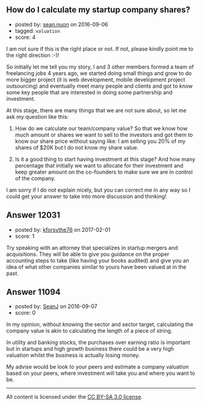## How do I calculate my startup company shares?

- posted by: [sean.nuon](https://stackexchange.com/users/3804024/sean-nuon) on 2016-09-06
- tagged: `valuation`
- score: 4

I am not sure if this is the right place or not. If not, please kindly point me to the right direction :-)!

So initially let me tell you my story, I and 3 other members formed a team of freelancing jobs 4 years ago, we started doing small things and grow to do more bigger project (it is web development, mobile development project outsourcing) and eventually meet many people and clients and got to know some key people that are interested in doing some partnership and investment.

At this stage, there are many things that we are not sure about, so let me ask my question like this:

1. How do we calculate our team/company value? So that we know how much amount or shares we want to sell to the investors and got them to know our share price without saying like: I am selling you 20% of my shares of $20K but I do not know my share value.

2. Is it a good thing to start having investment at this stage? And how many percentage that initially we want to allocate for their investment and keep greater amount on the co-founders to make sure we are in control of the company.

I am sorry if I do not explain nicely, but you can correct me in any way so I could get your answer to take into more discussion and thinking!


## Answer 12031

- posted by: [kforsythe76](https://stackexchange.com/users/3749136/kforsythe76) on 2017-02-01
- score: 1

Try speaking with an attorney that specializes in startup mergers and acquisitions.  They will be able to give you guidance on the proper accounting steps to take (like having your books audited) and give you an idea of what other companies similar to yours have been valued at in the past.  


## Answer 11094

- posted by: [SeanJ](https://stackexchange.com/users/3029947/seanj) on 2016-09-07
- score: 0

In my opinion, without knowing the sector and sector target, calculating the company value is akin to calculating the length of a piece of string.

In utility and banking stocks, the purchases over earning ratio is important but in startups and high growth business there could be a very high valuation whilst the business is actually losing money. 

My advise would be look to your peers and estimate a company valuation based on your peers, where investment will take you and where you want to be. 



---

All content is licensed under the [CC BY-SA 3.0 license](https://creativecommons.org/licenses/by-sa/3.0/).
